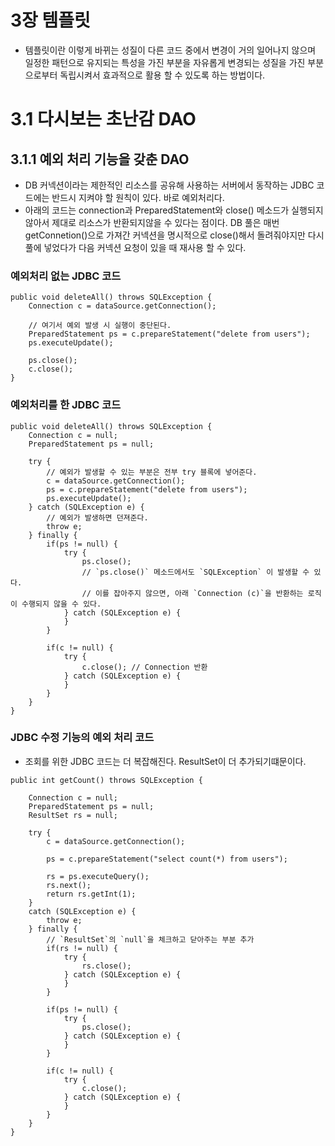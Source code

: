 # 3장 템플릿
- 템플릿이란 이렇게 바뀌는 성질이 다른 코드 중에서 변경이 거의 일어나지 않으며 일정한 패턴으로 유지되는 특성을 가진 부분을 자유롭게 변경되는 성질을 가진 부분으로부터 독립시켜서 효과적으로 활용 할 수 있도록 하는 방법이다.

# 3.1 다시보는 초난감 DAO
## 3.1.1 예외 처리 기능을 갖춘 DAO
- DB 커넥션이라는 제한적인 리소스를 공유해 사용하는 서버에서 동작하는 JDBC 코드에는 반드시 지켜야 할 원칙이 있다. 바로 예외처리다.
- 아래의 코드는 connection과 PreparedStatement와 close() 메소드가 실행되지않아서 제대로 리소스가 반환되지않을 수 있다는 점이다. DB 풀은 매번 getConnetion()으로 가져간 커넥션을 명시적으로 close()해서 돌려줘야지만 다시 풀에 넣었다가 다음 커넥션 요청이 있을 때 재사용 할 수 있다.

### 예외처리 없는 JDBC 코드
```
public void deleteAll() throws SQLException {
    Connection c = dataSource.getConnection();

    // 여기서 예외 발생 시 실행이 중단된다.
    PreparedStatement ps = c.prepareStatement("delete from users");
    ps.executeUpdate();

    ps.close();
    c.close();
}

```

### 예외처리를 한 JDBC 코드
```
public void deleteAll() throws SQLException {
    Connection c = null;
    PreparedStatement ps = null;

    try {
        // 예외가 발생할 수 있는 부분은 전부 try 블록에 넣어준다.
        c = dataSource.getConnection();
        ps = c.prepareStatement("delete from users");
        ps.executeUpdate();
    } catch (SQLException e) {
        // 예외가 발생하면 던져준다.
        throw e;
    } finally {
        if(ps != null) {
            try {
                ps.close();
                // `ps.close()` 메소드에서도 `SQLException` 이 발생할 수 있다.
                // 이를 잡아주지 않으면, 아래 `Connection (c)`을 반환하는 로직이 수행되지 않을 수 있다.
            } catch (SQLException e) {
            }
        }

        if(c != null) {
            try {
                c.close(); // Connection 반환
            } catch (SQLException e) {
            }
        }
    }
}
```

### JDBC 수정 기능의 예외 처리 코드
- 조회를 위한 JDBC 코드는 더 복잡해진다. ResultSet이 더 추가되기떄문이다. 

```
public int getCount() throws SQLException {

    Connection c = null;
    PreparedStatement ps = null;
    ResultSet rs = null;

    try {
        c = dataSource.getConnection();

        ps = c.prepareStatement("select count(*) from users");

        rs = ps.executeQuery();
        rs.next();
        return rs.getInt(1);
    }
    catch (SQLException e) {
        throw e;
    } finally {
        // `ResultSet`의 `null`을 체크하고 닫아주는 부분 추가
        if(rs != null) {
            try {
                rs.close();
            } catch (SQLException e) {
            }
        }

        if(ps != null) {
            try {
                ps.close();
            } catch (SQLException e) {
            }
        }

        if(c != null) {
            try {
                c.close();
            } catch (SQLException e) {
            }
        }
    }
}

```
